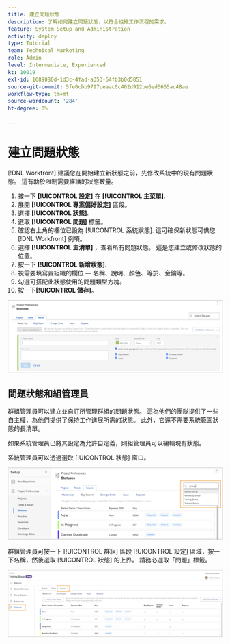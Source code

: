 ```yaml
---
title: 建立問題狀態
description: 了解如何建立問題狀態，以符合組織工作流程的需求。
feature: System Setup and Administration
activity: deploy
type: Tutorial
team: Technical Marketing
role: Admin
level: Intermediate, Experienced
kt: 10019
exl-id: 1689080d-1d3c-4fad-a353-64fb3b0d5851
source-git-commit: 5fe0cbb9797ceaac0c402d912be6ed6665ac48ae
workflow-type: tm+mt
source-wordcount: '284'
ht-degree: 0%

---
```


# 建立問題狀態

[!DNL Workfront] 建議您在開始建立新狀態之前，先修改系統中的現有問題狀態。 這有助於限制需要維護的狀態數量。

1. 按一下 **[!UICONTROL 設定]** 在 **[!UICONTROL 主菜單]**.
1. 展開 **[!UICONTROL 專案偏好設定]** 區段。
1. 選擇 **[!UICONTROL 狀態]**.
1. 選取 **[!UICONTROL 問題]** 標籤。
1. 確認右上角的欄位已設為 [!UICONTROL 系統狀態]. 這可確保新狀態可供您 [!DNL Workfront] 例項。
1. 選擇 **[!UICONTROL 主清單]** ，查看所有問題狀態。 這是您建立或修改狀態的位置。
1. 按一下 **[!UICONTROL 新增狀態]**.
1. 視需要填寫貴組織的欄位 — 名稱、說明、顏色、等於、金鑰等。
1. 勾選可搭配此狀態使用的問題類型方塊。
1. 按一下&#x200B;**[!UICONTROL 儲存]**。

![新狀態窗口 [!UICONTROL 狀態] 頁面](assets/admin-fund-create-issue-status.png)

## 問題狀態和組管理員

群組管理員可以建立並自訂所管理群組的問題狀態。 這為他們的團隊提供了一些自主權，為他們提供了保持工作進展所需的狀態。 此外，它還不需要系統範圍狀態的長清單。

如果系統管理員已將其設定為允許自定義，則組管理員可以編輯現有狀態。

系統管理員可以透過選取 [!UICONTROL 狀態] 窗口。

![上的群組清單功能表 [!UICONTROL 狀態] 頁面](assets/admin-fund-change-group-master-list.png)

群組管理員可按一下 [!UICONTROL 群組] 區段 [!UICONTROL 設定] 區域，按一下名稱，然後選取 [!UICONTROL 狀態] 的上界。 請務必選取「問題」標籤。

![[!UICONTROL 狀態] 區段 [!UICONTROL 群組] 頁面](assets/admin-fund-group-issue-statuses.png)

<!---
For detailed information on how managing statuses can be done by group administrators, see these articles:
Create and customize group statuses
Group administrators
--->

<!---
learn more URLs
Issue statuses
Create and customize system-wide statuses
--->
